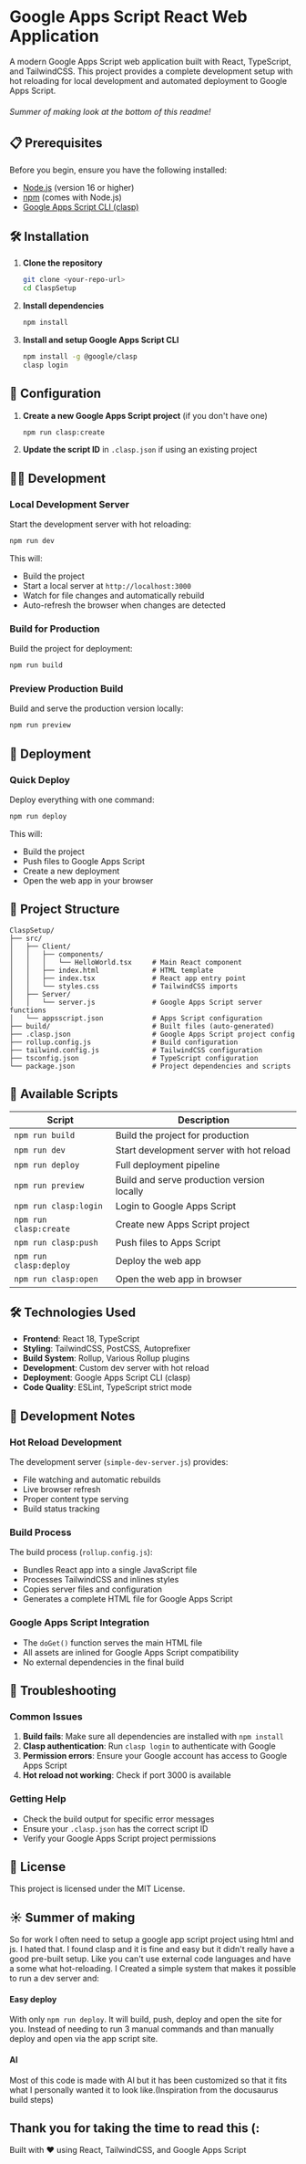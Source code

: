 # Google Apps Script React Web Application

A modern Google Apps Script web application built with React, TypeScript, and TailwindCSS. This project provides a complete development setup with hot reloading for local development and automated deployment to Google Apps Script.
###### Summer of making look at the bottom of this readme!

## 📋 Prerequisites

Before you begin, ensure you have the following installed:

- [Node.js](https://nodejs.org/) (version 16 or higher)
- [npm](https://www.npmjs.com/) (comes with Node.js)
- [Google Apps Script CLI (clasp)](https://github.com/google/clasp)

## 🛠️ Installation

1. **Clone the repository**
   ```bash
   git clone <your-repo-url>
   cd ClaspSetup
   ```

2. **Install dependencies**
   ```bash
   npm install
   ```

3. **Install and setup Google Apps Script CLI**
   ```bash
   npm install -g @google/clasp
   clasp login
   ```

## 🔧 Configuration

1. **Create a new Google Apps Script project** (if you don't have one)
   ```bash
   npm run clasp:create
   ```

2. **Update the script ID** in `.clasp.json` if using an existing project

## 🏃‍♂️ Development

### Local Development Server

Start the development server with hot reloading:

```bash
npm run dev
```

This will:
- Build the project
- Start a local server at `http://localhost:3000`
- Watch for file changes and automatically rebuild
- Auto-refresh the browser when changes are detected

### Build for Production

Build the project for deployment:

```bash
npm run build
```

### Preview Production Build

Build and serve the production version locally:

```bash
npm run preview
```

## 🚀 Deployment

### Quick Deploy

Deploy everything with one command:

```bash
npm run deploy
```

This will:
- Build the project
- Push files to Google Apps Script
- Create a new deployment
- Open the web app in your browser

## 📁 Project Structure

```
ClaspSetup/
├── src/
│   ├── Client/
│   │   ├── components/
│   │   │   └── HelloWorld.tsx     # Main React component
│   │   ├── index.html             # HTML template
│   │   ├── index.tsx              # React app entry point
│   │   └── styles.css             # TailwindCSS imports
│   ├── Server/
│   │   └── server.js              # Google Apps Script server functions
│   └── appsscript.json            # Apps Script configuration
├── build/                         # Built files (auto-generated)
├── .clasp.json                    # Google Apps Script project config
├── rollup.config.js               # Build configuration
├── tailwind.config.js             # TailwindCSS configuration
├── tsconfig.json                  # TypeScript configuration
└── package.json                   # Project dependencies and scripts
```

## 🔧 Available Scripts

| Script | Description |
|--------|-------------|
| `npm run build` | Build the project for production |
| `npm run dev` | Start development server with hot reload |
| `npm run deploy` | Full deployment pipeline |
| `npm run preview` | Build and serve production version locally |
| `npm run clasp:login` | Login to Google Apps Script |
| `npm run clasp:create` | Create new Apps Script project |
| `npm run clasp:push` | Push files to Apps Script |
| `npm run clasp:deploy` | Deploy the web app |
| `npm run clasp:open` | Open the web app in browser |

## 🛠️ Technologies Used

- **Frontend**: React 18, TypeScript
- **Styling**: TailwindCSS, PostCSS, Autoprefixer
- **Build System**: Rollup, Various Rollup plugins
- **Development**: Custom dev server with hot reload
- **Deployment**: Google Apps Script CLI (clasp)
- **Code Quality**: ESLint, TypeScript strict mode

## 📝 Development Notes

### Hot Reload Development

The development server (`simple-dev-server.js`) provides:
- File watching and automatic rebuilds
- Live browser refresh
- Proper content type serving
- Build status tracking

### Build Process

The build process (`rollup.config.js`):
- Bundles React app into a single JavaScript file
- Processes TailwindCSS and inlines styles
- Copies server files and configuration
- Generates a complete HTML file for Google Apps Script

### Google Apps Script Integration

- The `doGet()` function serves the main HTML file
- All assets are inlined for Google Apps Script compatibility
- No external dependencies in the final build

## 🐛 Troubleshooting

### Common Issues

1. **Build fails**: Make sure all dependencies are installed with `npm install`
2. **Clasp authentication**: Run `clasp login` to authenticate with Google
3. **Permission errors**: Ensure your Google account has access to Google Apps Script
4. **Hot reload not working**: Check if port 3000 is available

### Getting Help

- Check the build output for specific error messages
- Ensure your `.clasp.json` has the correct script ID
- Verify your Google Apps Script project permissions

## 📄 License

This project is licensed under the MIT License.

## ☀️ Summer of making

So for work I often need to setup a google app script project using html and js. I hated that. I found clasp and it is fine and easy but it didn't really have a good pre-built setup. Like you can't use external code languages and have a some what hot-reloading.
I Created a simple system that makes it possible to run a dev server and:
#### Easy deploy
With only `npm run deploy`. It will build, push, deploy and open the site for you. Instead of needing to run 3 manual commands and than manually deploy and open via the app script site.

#### AI
Most of this code is made with AI but it has been customized so that it fits what I personally wanted it to look like.(Inspiration from the docusaurus build steps)

Thank you for taking the time to read this (:
---

Built with ❤️ using React, TailwindCSS, and Google Apps Script
